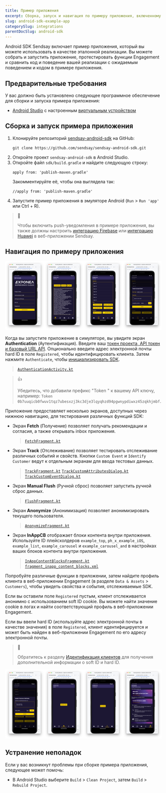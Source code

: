 ```yaml
---
title: Пример приложения
excerpt: Сборка, запуск и навигация по примеру приложения, включенному в Android SDK
slug: android-sdk-example-app
categorySlug: integrations
parentDocSlug: android-sdk
---
```


Android SDK Sendsay включает пример приложения, который вы можете использовать в качестве эталонной реализации. Вы можете собрать и запустить приложение, протестировать функции Engagement и сравнить код и поведение вашей реализации с ожидаемым поведением и кодом в примере приложения.

## Предварительные требования

У вас должно быть установлено следующее программное обеспечение для сборки и запуска примера приложения:

- [Android Studio](https://developer.android.com/studio) с настроенным [виртуальным устройством](https://developer.android.com/studio/run/managing-avds)

## Сборка и запуск примера приложения

1. Клонируйте репозиторий [sendsay-android-sdk](https://github.com/sendsay/sendsay-android-sdk) на GitHub:
   ```shell
   git clone https://github.com/sendsay/sendsay-android-sdk.git
   ```
2. Откройте проект `sendsay-android-sdk` в Android Studio.
3. Откройте файл `sdk/build.gradle` и найдите следующую строку:
   ```
   apply from: 'publish-maven.gradle'
   ```
   Закомментируйте её, чтобы она выглядела так:
   ```
   //apply from: 'publish-maven.gradle'
   ```
4. Запустите пример приложения в эмуляторе Android (`Run` > `Run 'app'` или Ctrl + R).

> 📘
>
> Чтобы включить push-уведомления в примере приложения, вы также должны настроить [интеграцию Firebase](https://documentation.bloomreach.com/engagement/docs/android-sdk-firebase) или [интеграцию Huawei](https://documentation.bloomreach.com/engagement/docs/android-sdk-huawei) в веб-приложении Sendsay.

## Навигация по примеру приложения

![Экраны примера приложения: конфигурация, получение данных, отслеживание, отслеживание событий](https://raw.githubusercontent.com/exponea/exponea-android-sdk/main/Documentation/images/android-example-app-1.png)

Когда вы запустите приложение в симуляторе, вы увидите экран **Authentication** (Аутентификация). Введите ваш [токен проекта, API токен и базовый URL API](mobile-sdks-api-access-management). Опционально введите адрес электронной почты hard ID в поле `Registered`, чтобы идентифицировать клиента. Затем нажмите `Authenticate`, чтобы [инициализировать SDK](ios-sdk-setup#initialize-the-sdk).
> [`AuthenticationActivity.kt`](https://github.com/exponea/exponea-android-sdk/blob/main/app/src/main/java/com/exponea/example/view/AuthenticationActivity.kt)

> 👍
>
> Убедитесь, что добавили префикс "Token " к вашему API ключу, например:
> `Token 0b7uuqicb0fwuv1tqz7ubesxzj3kc3dje3lqyqhzd94pgwnypdiwxz45zqkhjmbf`.

Приложение предоставляет несколько экранов, доступных через нижнюю навигацию, для тестирования различных функций SDK:

- Экран **Fetch** (Получение) позволяет получать рекомендации и согласия, а также открывать inbox приложения.
  > [`FetchFragment.kt`](https://github.com/exponea/exponea-android-sdk/blob/main/app/src/main/java/com/exponea/example/view/fragments/FetchFragment.kt)
  
- Экран **Track** (Отслеживание) позволяет тестировать отслеживание различных событий и свойств. Кнопки `Custom Event` и `Identify Customer` ведут к отдельным экранам для ввода тестовых данных.
  > [`TrackFragment.kt`](https://github.com/exponea/exponea-android-sdk/blob/bf48aba5a58e5632bdc5d963c18ee24d7e200ec9/app/src/main/java/com/exponea/example/view/fragments/TrackFragment.kt)
  > [`TrackCustomAttributesDialog.kt`](https://github.com/exponea/exponea-android-sdk/blob/bf48aba5a58e5632bdc5d963c18ee24d7e200ec9/app/src/main/java/com/exponea/example/view/dialogs/TrackCustomAttributesDialog.kt)
  > [`TrackCustomEventDialog.kt`](https://github.com/exponea/exponea-android-sdk/blob/bf48aba5a58e5632bdc5d963c18ee24d7e200ec9/app/src/main/java/com/exponea/example/view/dialogs/TrackCustomEventDialog.kt)

- Экран **Manual Flush** (Ручной сброс) позволяет запустить ручной сброс данных.
  > [`FlushFragment.kt`](https://github.com/exponea/exponea-android-sdk/blob/bf48aba5a58e5632bdc5d963c18ee24d7e200ec9/app/src/main/java/com/exponea/example/view/fragments/FlushFragment.kt)

- Экран **Anonymize** (Анонимизация) позволяет анонимизировать текущего пользователя.
  > [`AnonymizeFragment.kt`](https://github.com/exponea/exponea-android-sdk/blob/bf48aba5a58e5632bdc5d963c18ee24d7e200ec9/app/src/main/java/com/exponea/example/view/fragments/AnonymizeFragment.kt)

- Экран **InAppCB** отображает блоки контента внутри приложения. Используйте ID плейсхолдеров `example_top`, `ph_x_example_iOS`, `example_list`, `example_carousel` и `example_carousel_and` в настройках ваших блоков контента внутри приложения.
  > [`InAppContentBlocksFragment.kt`](https://github.com/exponea/exponea-android-sdk/blob/bf48aba5a58e5632bdc5d963c18ee24d7e200ec9/app/src/main/java/com/exponea/example/view/fragments/InAppContentBlocksFragment.kt)
  > [`fragment_inapp_content_blocks.xml`](https://github.com/exponea/exponea-android-sdk/blob/main/app/src/main/res/layout/fragment_inapp_content_blocks.xml)

Попробуйте различные функции в приложении, затем найдите профиль клиента в веб-приложении Engagement (в разделе `Data & Assets` > `Customers`), чтобы увидеть свойства и события, отслеживаемые SDK.

Если вы оставили поле `Registered` пустым, клиент отслеживается анонимно с использованием soft ID cookie. Вы можете найти значение cookie в логах и найти соответствующий профиль в веб-приложении Engagement.

Если вы ввели hard ID (используйте адрес электронной почты в качестве значения) в поле `Registered`, клиент идентифицируется и может быть найден в веб-приложении Engagement по его адресу электронной почты.

> 📘
>
> Обратитесь к разделу [Идентификация клиентов](https://documentation.bloomreach.com/engagement/docs/customer-identification) для получения дополнительной информации о soft ID и hard ID.

![Экраны примера приложения: идентификация, сброс, анонимизация, блоки контента](https://raw.githubusercontent.com/exponea/exponea-android-sdk/main/Documentation/images/android-example-app-2.png)

## Устранение неполадок

Если у вас возникнут проблемы при сборке примера приложения, следующее может помочь:

- В Android Studio выберите `Build` > `Clean Project`, затем `Build` > `Rebuild Project`.
